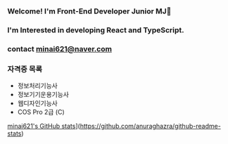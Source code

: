 ### Welcome! I'm Front-End Developer Junior MJ👋
### I'm Interested in developing React and TypeScript.
### contact minai621@naver.com
### 자격증 목록
 - 정보처리기능사
 - 정보기기운용기능사
 - 웹디자인기능사
 - COS Pro 2급 (C)

 [minai621's GitHub stats](https://github-readme-stats.vercel.app/api?username=minai621)](https://github.com/anuraghazra/github-readme-stats)
<!--
**minai621/minai621** is a ✨ _special_ ✨ repository because its `README.md` (this file) appears on your GitHub profile.

Here are some ideas to get you started:

- 🔭 I’m currently working on ...
- 🌱 I’m currently learning ...
- 👯 I’m looking to collaborate on ...
- 🤔 I’m looking for help with ...
- 💬 Ask me about ...
- 📫 How to reach me: ...
- 😄 Pronouns: ...
- ⚡ Fun fact: ...
-->

